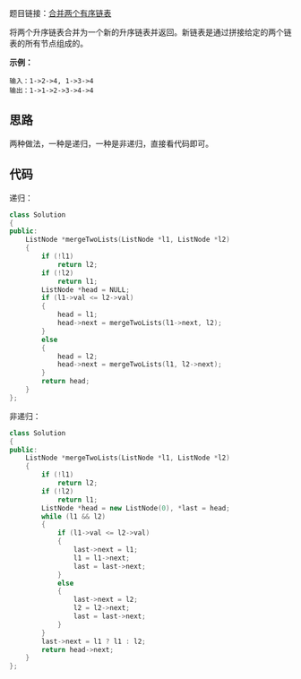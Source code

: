 题目链接：[合并两个有序链表](https://leetcode-cn.com/problems/merge-two-sorted-lists/)

将两个升序链表合并为一个新的升序链表并返回。新链表是通过拼接给定的两个链表的所有节点组成的。 

**示例：**

```
输入：1->2->4, 1->3->4
输出：1->1->2->3->4->4
```

## 思路

两种做法，一种是递归，一种是非递归，直接看代码即可。

## 代码

递归：

```cpp
class Solution
{
public:
    ListNode *mergeTwoLists(ListNode *l1, ListNode *l2)
    {
        if (!l1)
            return l2;
        if (!l2)
            return l1;
        ListNode *head = NULL;
        if (l1->val <= l2->val)
        {
            head = l1;
            head->next = mergeTwoLists(l1->next, l2);
        }
        else
        {
            head = l2;
            head->next = mergeTwoLists(l1, l2->next);
        }
        return head;
    }
};
```

非递归：

```cpp
class Solution
{
public:
    ListNode *mergeTwoLists(ListNode *l1, ListNode *l2)
    {
        if (!l1)
            return l2;
        if (!l2)
            return l1;
        ListNode *head = new ListNode(0), *last = head;
        while (l1 && l2)
        {
            if (l1->val <= l2->val)
            {
                last->next = l1;
                l1 = l1->next;
                last = last->next;
            }
            else
            {
                last->next = l2;
                l2 = l2->next;
                last = last->next;
            }
        }
        last->next = l1 ? l1 : l2;
        return head->next;
    }
};
```

